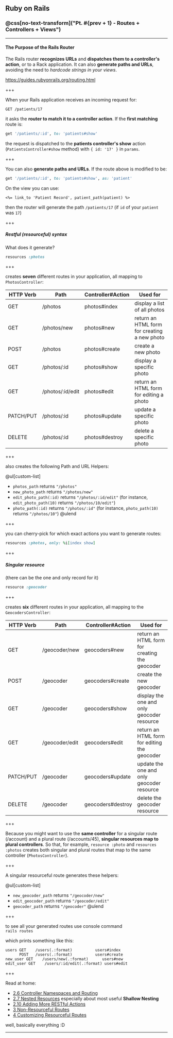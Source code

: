 ## Ruby on Rails
### @css[no-text-transform]("Pt. #{prev + 1} - Routes + Controllers + Views")

---

#### The Purpose of the Rails Router

The Rails router **recognizes URLs** and **dispatches them to a controller's
action**, or to a Rack application. It can also **generate paths and URLs**,
avoiding the need to _hardcode strings in your views_.

https://guides.rubyonrails.org/routing.html

+++

When your Rails application receives an incoming request for:

`GET /patients/17`

it asks the **router to match it to a controller action**.
If the **first matching** route is:

```ruby
get '/patients/:id', to: 'patients#show'
```

the request is dispatched to the **patients controller's show** action
(`PatientsController#show` method) with `{ id: '17' }` in `params`.

+++

You can also **generate paths and URLs**. If the route above is modified to be:

```ruby
get '/patients/:id', to: 'patients#show', as: 'patient'
```

On the view you can use:

```
<%= link_to 'Patient Record', patient_path(patient) %>
```

then the router will generate the path `/patients/17`
(if `id` of your `patient` was `17`)

+++

##### Restful (resourceful) syntax

What does it generate?

```ruby
resources :photos
```

+++

creates **seven** different routes in your application, all mapping to
`PhotosController`:


HTTP Verb  | Path | Controller#Action | Used for
---------- | ---- | ----------------- | --------
GET        | /photos | photos#index | display a list of all photos
GET        | /photos/new | photos#new | return an HTML form for creating a new photo
POST       | /photos | photos#create | create a new photo
GET        | /photos/:id | photos#show | display a specific photo
GET        | /photos/:id/edit | photos#edit | return an HTML form for editing a photo
PATCH/PUT  | /photos/:id | photos#update | update a specific photo
DELETE     | /photos/:id | photos#destroy | delete a specific photo

+++

also creates the following Path and URL Helpers:

@ul[custom-list]
  - `photos_path` returns `"/photos"`
  - `new_photo_path` returns `"/photos/new"`
  - `edit_photo_path(:id)` returns `"/photos/:id/edit"` (for instance, `edit_photo_path(10)` returns `"/photos/10/edit"`)
  - `photo_path(:id)` returns `"/photos/:id"` (for instance, `photo_path(10)` returns `"/photos/10"`)
@ulend

+++

you can cherry-pick for which exact actions you want to generate routes:

```ruby
resources :photos, only: %i[index show]
```

+++

##### Singular resource

(there can be the one and only record for it)

```ruby
resource :geocoder
```

+++

creates **six** different routes in your application, all mapping to the
`GeocodersController`:

HTTP Verb  | Path | Controller#Action | Used for
---------- | ---- | ----------------- | --------
GET        | /geocoder/new | geocoders#new | return an HTML form for creating the geocoder
POST       | /geocoder | geocoders#create | create the new geocoder
GET        | /geocoder | geocoders#show | display the one and only geocoder resource
GET        | /geocoder/edit | geocoders#edit | return an HTML form for editing the geocoder
PATCH/PUT  | /geocoder | geocoders#update | update the one and only geocoder resource
DELETE     | /geocoder | geocoders#destroy | delete the geocoder resource

+++

Because you might want to use the **same controller** for a singular route
(/account) and a plural route (/accounts/45), **singular resources map to plural
controllers**. So that, for example, `resource :photo` and `resources :photos`
creates both singular and plural routes that map to the same controller
(`PhotosController`).

+++

A singular resourceful route generates these helpers:

@ul[custom-list]
  - `new_geocoder_path` returns `"/geocoder/new"`
  - `edit_geocoder_path` returns `"/geocoder/edit"`
  - `geocoder_path` returns `"/geocoder"`
@ulend

+++

to see all your generated routes use console command <br>
`rails routes`

which prints something like this:
```
users GET    /users(.:format)          users#index
      POST   /users(.:format)          users#create
new_user GET    /users/new(.:format)      users#new
edit_user GET    /users/:id/edit(.:format) users#edit
```



+++

Read at home:

- [2.6 Controller Namespaces and Routing](https://guides.rubyonrails.org/routing.html#controller-namespaces-and-routing)
- [2.7 Nested Resources](https://guides.rubyonrails.org/routing.html#nested-resources) especially about most useful **Shallow Nesting**
- [2.10 Adding More RESTful Actions](https://guides.rubyonrails.org/routing.html#adding-more-restful-actions)
- [3 Non-Resourceful Routes](https://guides.rubyonrails.org/routing.html#non-resourceful-routes)
- [4 Customizing Resourceful Routes](https://guides.rubyonrails.org/routing.html#customizing-resourceful-routes)

well, basically everything :D

---
